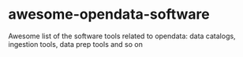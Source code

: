 # awesome-opendata-software
Awesome list of the software tools related to opendata: data catalogs, ingestion tools, data prep tools and so on
